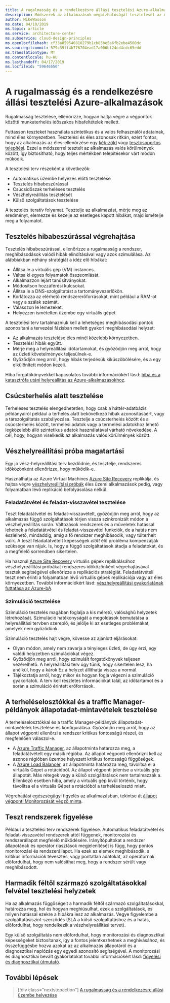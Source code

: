 ```yaml
---
title: A rugalmasság és a rendelkezésre állási tesztelési Azure-alkalmazások
description: Módszerek az alkalmazások megbízhatóságát tesztelését az Azure-ban
author: MikeWasson
ms.date: 04/10/2019
ms.topic: article
ms.service: architecture-center
ms.subservice: cloud-design-principles
ms.openlocfilehash: cf33a859540810279b1cb85be5a6fb2ebe4500dc
ms.sourcegitcommit: 579c39ff4b776704ead17a006bf24cd4cdc65edd
ms.translationtype: MT
ms.contentlocale: hu-HU
ms.lasthandoff: 04/17/2019
ms.locfileid: "59646550"
---
```

# <a name="testing-azure-applications-for-resiliency-and-availability"></a>A rugalmasság és a rendelkezésre állási tesztelési Azure-alkalmazások

Rugalmasság tesztelése, ellenőrizze, hogyan hajtja végre a végpontok közötti munkaterhelés időszakos hibafeltételek mellett.

Futtasson teszteket használata szintetikus és a valós felhasználói adatainak, mind éles környezetben. Tesztelési és éles azonosak ritkán, ezért fontos, hogy az alkalmazás az éles-ellenőrzése egy [kék-zöld](https://martinfowler.com/bliki/BlueGreenDeployment.html) vagy [tesztcsoportos telepítési](https://martinfowler.com/bliki/CanaryRelease.html). Ezzel a módszerrel tesztelt az alkalmazás valós körülmények között, így biztosítható, hogy teljes mértékben telepítésekor várt módon működik.

A tesztelési terv részeként a következők:

- Automatikus üzembe helyezés előtti tesztelése
- Tesztelés hibabeszúrással
- Csúcsidőszak terheléses tesztelés
- Vészhelyreállítás tesztelését
- Külső szolgáltatások tesztelése

A tesztelés iteratív folyamat. Tesztelje az alkalmazást, mérje meg az eredményt, elemezze és kezelje az esetleges kapott hibákat, majd ismételje meg a folyamatot.

## <a name="perform-fault-injection-testing"></a>Tesztelés hibabeszúrással végrehajtása

Tesztelés hibabeszúrással, ellenőrizze a rugalmasság a rendszer, meghibásodások valódi hibák elindításával vagy azok szimulálása. Az alábbiakban néhány stratégiát a idéz elő hibákat:

- Állítsa le a virtuális gép (VM) instances.
- Váltsa ki egyes folyamatok összeomlását.
- Alkalmazzon lejárt tanúsítványokat.
- Módosítson hozzáférési kulcsokat.
- Állítsa le a DNS-szolgáltatást a tartományvezérlőkön.
- Korlátozza az elérhető rendszererőforrásokat, mint például a RAM-ot vagy a szálak számát.
- Válasszon le lemezeket.
- Helyezzen ismételten üzembe egy virtuális gépet.

A tesztelési terv tartalmazniuk kell a lehetséges meghibásodási pontok azonosítani a tervezési fázisban mellett gyakori meghibásodási helyzet:

- Az alkalmazás tesztelése éles minél közelebb környezetben.
- Tesztelési hibák együtt.
- Mérje meg a helyreállítási időtartamokat, és győződjön meg arról, hogy az üzleti követelmények teljesülnek-e.
- Győződjön meg arról, hogy hibák terjedésük kiküszöbölésére, és a egy elkülönített módon kezeli.

Hiba forgatókönyvekkel kapcsolatos további információkért lásd: [hiba és a katasztrófa utáni helyreállítás az Azure-alkalmazásokhoz](./disaster-recovery.md).

## <a name="test-under-peak-loads"></a>Csúcsterhelés alatt tesztelése

Terheléses tesztelés elengedhetetlen, hogy csak a háttér-adatbázis példányairól például a terhelés alatt bekövetkező hibák azonosításáért, vagy a társzolgáltatás szabályozása. Tesztelje a csúcsterhelés között és a csúcsterhelés között, termelési adatok vagy a termelési adatokhoz lehető legközelebb álló szintetikus adatok használatával várható növekedése. A cél, hogy, hogyan viselkedik az alkalmazás valós körülmények között.

## <a name="conduct-disaster-recovery-drills"></a>Vészhelyreállítási próba magatartási

Egy jó vész-helyreállítási terv kezdődnie, és tesztelje, rendszeres időközönként ellenőrizze, hogy működik-e.

Használhatja az Azure Virtual Machines [Azure Site Recovery](/azure/site-recovery/azure-to-azure-quickstart/) replikálja, és hajtsa végre [vészhelyreállítási próbák](/azure/site-recovery/azure-to-azure-tutorial-dr-drill/) éles üzemi alkalmazások pedig, vagy folyamatban lévő replikáció befolyásolása nélkül.

### <a name="failover-and-failback-testing"></a>Feladatátvétel és feladat-visszavétel tesztelése

Teszt feladatátvétel és feladat-visszavételt, győződjön meg arról, hogy az alkalmazás függő szolgáltatások térjen vissza szinkronizált módon a vészhelyreállítás során. Változások rendszerek és a műveletek hatással lehetnek a feladatátvétel és feladat-visszavétel funkciók, de a hatás nem észlelhető, mindaddig, amíg a fő rendszer meghibásodik, vagy túlterhelt válik. A teszt feladatátvételt képességek *előtt* élő probléma kompenzálják szüksége van rájuk. Is, hogy a függő szolgáltatások átadja a feladatokat, és a megfelelő sorrendben sikertelen.

Ha használ [Azure Site Recovery](/azure/site-recovery/) virtuális gépek replikálásához vészhelyreállítási próbákat rendszeres időközönként végrehajtásával tesztek segítségével ellenőrizze a replikációs stratégiát. Feladatátvételi teszt nem érinti a folyamatban lévő virtuális gépek replikációja vagy az éles környezetben. További információkért lásd: [vészhelyreállítási gyakorlatának futtatása az Azure-bA](/azure/site-recovery/site-recovery-test-failover-to-azure).

### <a name="simulation-testing"></a>Szimuláció tesztelése

Szimuláció tesztelés magában foglalja a kis méretű, valósághű helyzetek létrehozását. Szimuláció hatékonyságát a megoldások bemutatása a helyreállítási tervben szereplő, és jelölje ki az esetleges problémákat, amelyek nem győződünk.

Szimuláció tesztelés hajt végre, kövesse az ajánlott eljárásokat:

- Olyan módon, amely nem zavarja a tényleges üzleti, de úgy érzi, egy valódi helyzetben szimulációkat végez.
- Győződjön meg arról, hogy szimulált forgatókönyvek teljesen vezérelhető. A helyreállítási terv úgy tűnik, hogy sikertelen lesz, ha anélkül, hogy a károk Ez a helyzet állíthatja vissza a normál.
- Tájékoztatja arról, hogy mikor és hogyan fogja végezni a szimuláció gyakorlatok. A terv kell részletes információkat talál, az időtartamot és a során a szimuláció érintett erőforrások.

## <a name="test-health-probes-for-load-balancers-and-traffic-managers"></a>A terheléselosztókkal és a traffic Manager-példányok állapotadat-mintavételek tesztelése

A terheléselosztókkal és a traffic Manager-példányok állapotadat-mintavételek tesztelése és konfigurálása. Győződjön meg arról, hogy az állapot végponti ellenőrzi a rendszer kritikus fontosságú részei, és megfelelően válaszol-e.

- A [Azure Traffic Manager](/azure/traffic-manager/traffic-manager-overview/), az állapotminta határozza meg, a feladatátvételt egy másik régióba. Az állapot végponti ellenőrizni kell az azonos régióban üzembe helyezett kritikus fontosságú függőségek.
- A [Azure Load Balancer](/azure/load-balancer/load-balancer-overview/), az állapotminta határozza meg, távolítsa el a virtuális Gépet a rotációból. Az állapot végponti jelentse a virtuális gép állapotát. Más rétegek vagy a külső szolgáltatások nem tartalmazzák a. Ellenkező esetben hiba, amely a virtuális gép kívül történik, hogy távolítsa el a virtuális Gépet a rotációból a terheléselosztó miatt.

Végrehajtási egészségügyi figyelés az alkalmazásban, tekintse át [állapot végponti Monitorozását végző minta](../patterns/health-endpoint-monitoring.md).

## <a name="test-monitoring-systems"></a>Teszt rendszerek figyelése

Például a tesztelési terv rendszerek figyelése. Automatikus feladatátvétel és feladat-visszavétel rendszerek attól függenek, monitorozási és rendszerállapot megfelelő működésére. Irányítópultokat a rendszer állapotának és operátor riasztások megjelenítését is függ, hogy pontos monitorozási és rendszerállapot. Ha ezek az elemek meghibásodik, a kritikus információk tévesztés, vagy pontatlan adatokat, az operátornak előfordulhat, hogy nem valósíthat meg, hogy a rendszer sérült vagy meghibásodott.

## <a name="include-third-party-services-in-test-scenarios"></a>Harmadik féltől származó szolgáltatásokkal felvétel tesztelési helyzetek

Ha az alkalmazás függőségeit a harmadik féltől származó szolgáltatásokkal, határozza meg, hol és hogyan meghiúsulhat, ezek a szolgáltatások, és milyen hatással ezekre a hibákra lesz az alkalmazás. Vegye figyelembe a szolgáltatásiszint-szerződés (SLA a külső szolgáltatáshoz és a hatás, előfordulhat, hogy rendelkezik a vészhelyreállítási tervet).

Egy külső szolgáltatás nem előfordulhat, hogy monitorozási és diagnosztikai képességeket biztosítanak, így a fontos jelentkezhetnek a meghívásához, és összefüggésbe hozva azokat az az alkalmazás állapotáról és a diagnosztikai naplózás egy egyedi azonosító segítségével. A monitorozási és diagnosztikai bevált gyakorlatokat további információkért lásd: [figyelési és diagnosztikai útmutató](../best-practices/monitoring.md).

## <a name="next-steps"></a>További lépések

> [!div class="nextstepaction"]
> [A rugalmasság és a rendelkezésre állási üzembe helyezése](./deploy.md)
